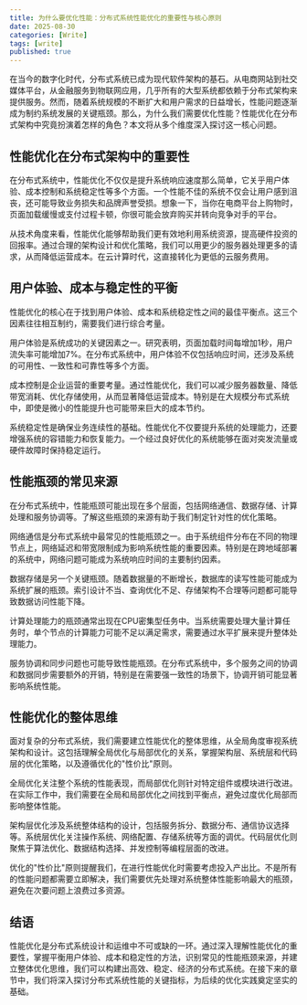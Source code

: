 ```yaml
---
title: 为什么要优化性能：分布式系统性能优化的重要性与核心原则
date: 2025-08-30
categories: [Write]
tags: [write]
published: true
---
```


在当今的数字化时代，分布式系统已成为现代软件架构的基石。从电商网站到社交媒体平台，从金融服务到物联网应用，几乎所有的大型系统都依赖于分布式架构来提供服务。然而，随着系统规模的不断扩大和用户需求的日益增长，性能问题逐渐成为制约系统发展的关键瓶颈。那么，为什么我们需要优化性能？性能优化在分布式架构中究竟扮演着怎样的角色？本文将从多个维度深入探讨这一核心问题。

## 性能优化在分布式架构中的重要性

在分布式系统中，性能优化不仅仅是提升系统响应速度那么简单，它关乎用户体验、成本控制和系统稳定性等多个方面。一个性能不佳的系统不仅会让用户感到沮丧，还可能导致业务损失和品牌声誉受损。想象一下，当你在电商平台上购物时，页面加载缓慢或支付过程卡顿，你很可能会放弃购买并转向竞争对手的平台。

从技术角度来看，性能优化能够帮助我们更有效地利用系统资源，提高硬件投资的回报率。通过合理的架构设计和优化策略，我们可以用更少的服务器处理更多的请求，从而降低运营成本。在云计算时代，这直接转化为更低的云服务费用。

## 用户体验、成本与稳定性的平衡

性能优化的核心在于找到用户体验、成本和系统稳定性之间的最佳平衡点。这三个因素往往相互制约，需要我们进行综合考量。

用户体验是系统成功的关键因素之一。研究表明，页面加载时间每增加1秒，用户流失率可能增加7%。在分布式系统中，用户体验不仅包括响应时间，还涉及系统的可用性、一致性和可靠性等多个方面。

成本控制是企业运营的重要考量。通过性能优化，我们可以减少服务器数量、降低带宽消耗、优化存储使用，从而显著降低运营成本。特别是在大规模分布式系统中，即使是微小的性能提升也可能带来巨大的成本节约。

系统稳定性是确保业务连续性的基础。性能优化不仅要提升系统的处理能力，还要增强系统的容错能力和恢复能力。一个经过良好优化的系统能够在面对突发流量或硬件故障时保持稳定运行。

## 性能瓶颈的常见来源

在分布式系统中，性能瓶颈可能出现在多个层面，包括网络通信、数据存储、计算处理和服务协调等。了解这些瓶颈的来源有助于我们制定针对性的优化策略。

网络通信是分布式系统中最常见的性能瓶颈之一。由于系统组件分布在不同的物理节点上，网络延迟和带宽限制成为影响系统性能的重要因素。特别是在跨地域部署的系统中，网络问题可能成为系统响应时间的主要制约因素。

数据存储是另一个关键瓶颈。随着数据量的不断增长，数据库的读写性能可能成为系统扩展的瓶颈。索引设计不当、查询优化不足、存储架构不合理等问题都可能导致数据访问性能下降。

计算处理能力的瓶颈通常出现在CPU密集型任务中。当系统需要处理大量计算任务时，单个节点的计算能力可能不足以满足需求，需要通过水平扩展来提升整体处理能力。

服务协调和同步问题也可能导致性能瓶颈。在分布式系统中，多个服务之间的协调和数据同步需要额外的开销，特别是在需要强一致性的场景下，协调开销可能显著影响系统性能。

## 性能优化的整体思维

面对复杂的分布式系统，我们需要建立性能优化的整体思维，从全局角度审视系统架构和设计。这包括理解全局优化与局部优化的关系，掌握架构层、系统层和代码层的优化策略，以及遵循优化的"性价比"原则。

全局优化关注整个系统的性能表现，而局部优化则针对特定组件或模块进行改进。在实际工作中，我们需要在全局和局部优化之间找到平衡点，避免过度优化局部而影响整体性能。

架构层优化涉及系统整体结构的设计，包括服务拆分、数据分布、通信协议选择等。系统层优化关注操作系统、网络配置、存储系统等方面的调优。代码层优化则聚焦于算法优化、数据结构选择、并发控制等编程层面的改进。

优化的"性价比"原则提醒我们，在进行性能优化时需要考虑投入产出比。不是所有的性能问题都需要立即解决，我们需要优先处理对系统整体性能影响最大的瓶颈，避免在次要问题上浪费过多资源。

## 结语

性能优化是分布式系统设计和运维中不可或缺的一环。通过深入理解性能优化的重要性，掌握平衡用户体验、成本和稳定性的方法，识别常见的性能瓶颈来源，并建立整体优化思维，我们可以构建出高效、稳定、经济的分布式系统。在接下来的章节中，我们将深入探讨分布式系统性能的关键指标，为后续的优化实践奠定坚实的基础。